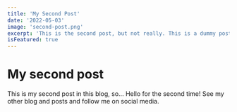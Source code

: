 ```yaml
---
title: 'My Second Post'
date: '2022-05-03'
image: 'second-post.png'
excerpt: 'This is the second post, but not really. This is a dummy post.'
isFeatured: true
---
```


# My second post

This is my second post in this blog, so... Hello for the second time!
See my other blog and posts and follow me on social media.
